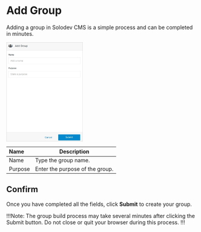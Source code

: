 # Add Group

Adding a group in Solodev CMS is a simple process and can be completed in minutes.

<img src="../../../images/groups-add.jpg" alt="groups-add" style="width: 40%; display: block"></a>


**Name** | **Description** 
:--- | ---
Name | Type the group name.
Purpose | Enter the purpose of the group.


## Confirm

Once you have completed all the fields, click **Submit** to create your group.

!!!Note:
The group build process may take several minutes after clicking the Submit button. Do not close or quit your browser during this process.
!!!

